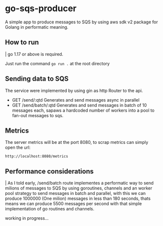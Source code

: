 # go-sqs-producer

A simple app to produce messages to SQS by using aws sdk v2 package for Golang in performatic meaning.

## How to run
 
 | go 1.17 or above is required.

 Just run the command  `go run .` at the root directory

 ## Sending data to SQS

 The service were implemented by using gin as http Router to the api.

 - GET /send/:qtd  Generates and send messages async in parallel
 - GET /send/batch/:qtd  Generates and send messages in batch of 10 messages each, sapaws a hardcoded number of workers into a pool to fan-out messages to sqs.

 ## Metrics

 The server metrics will be at the port 8080, to scrap metrics can simply open the url:

 `http://localhost:8080/metrics`


 ## Performance considerations

 | As I told early, /send/batch route implementes a performatic way to send milions of messages to SQS by using goroutines, channels and an worker pool strategy to send messages in batch and parallel, with this we can produce 1000000 (One milion) messages in less than 180 seconds, thats means we can produce 5500 messages per second with that simple implementation of go routines and channels.

 working in progress...

